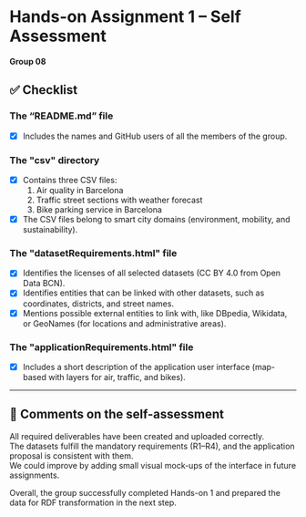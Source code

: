 # Hands-on Assignment 1 – Self Assessment  
**Group 08**

## ✅ Checklist

### The “README.md” file
- [x] Includes the names and GitHub users of all the members of the group.

### The "csv" directory
- [x] Contains three CSV files:  
  1. Air quality in Barcelona  
  2. Traffic street sections with weather forecast  
  3. Bike parking service in Barcelona  
- [x] The CSV files belong to smart city domains (environment, mobility, and sustainability).

### The "datasetRequirements.html" file
- [x] Identifies the licenses of all selected datasets (CC BY 4.0 from Open Data BCN).  
- [x] Identifies entities that can be linked with other datasets, such as coordinates, districts, and street names.  
- [x] Mentions possible external entities to link with, like DBpedia, Wikidata, or GeoNames (for locations and administrative areas).

### The "applicationRequirements.html" file
- [x] Includes a short description of the application user interface (map-based with layers for air, traffic, and bikes).

---

## 💬 Comments on the self-assessment
All required deliverables have been created and uploaded correctly.  
The datasets fulfill the mandatory requirements (R1–R4), and the application proposal is consistent with them.  
We could improve by adding small visual mock-ups of the interface in future assignments.  

Overall, the group successfully completed Hands-on 1 and prepared the data for RDF transformation in the next step.
